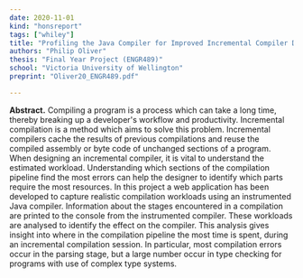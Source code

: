 ```yaml
---
date: 2020-11-01
kind: "honsreport"
tags: ["whiley"]
title: "Profiling the Java Compiler for Improved Incremental Compiler Design"
authors: "Philip Oliver"
thesis: "Final Year Project (ENGR489)"
school: "Victoria University of Wellington"
preprint: "Oliver20_ENGR489.pdf"

---
```


**Abstract.** Compiling a program is a process which can take a long time, thereby breaking up a developer's workflow and productivity. Incremental compilation is a method which aims to solve this problem. Incremental compilers cache the results of previous compilations and reuse the compiled assembly or byte code of unchanged sections of a program. When designing an incremental compiler, it is vital to understand the estimated workload. Understanding which sections of the compilation pipeline find the most errors can help the designer to identify which parts require the most resources. In this project a web application has been developed to capture realistic compilation workloads using an instrumented Java compiler. Information about the stages encountered in a compilation are printed to the console from the instrumented compiler. These workloads are analysed to identify the effect on the compiler. This analysis gives insight into where in the compilation pipeline the most time is spent, during an incremental compilation session. In particular, most compilation errors occur in the parsing stage, but a large number occur in type checking for programs with use of complex type systems.




